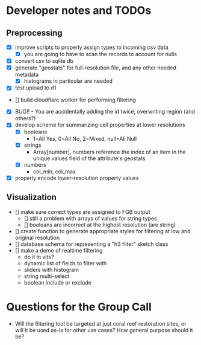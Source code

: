# Developer notes and TODOs

## Preprocessing

- [x] improve scripts to properly assign types to incoming csv data
  - [x] you are going to have to scan the records to account for nulls
- [x] convert csv to sqlite db
- [x] generate "geostats" for full-resolution file, and any other needed metadata
  - [x] histograms in particular are needed
- [x] test upload to d1
- [] build cloudflare worker for performing filtering
- [x] BUG!! - You are accidentally adding the id twice, overwriting region (and others?)
- [x] develop scheme for summarizing cell properties at lower resolutions
  - [x] booleans
    - 1=All Yes, 0=All No, 2=Mixed, null=All Null
  - [x] strings
    - Array[number], numbers reference the index of an item in the unique values field of the attribute's geostats
  - [x] numbers
    - col_min, col_max
- [x] properly encode lower-resolution property values

## Visualization

- [] make sure correct types are assigned to FGB output
  - [] still a problem with arrays of values for string types
  - [] booleans are incorrect at the highest resolution (are string)
- [] create function to generate appropriate styles for filtering at low and original resolution
- [] database schema for representing a "h3 filter" sketch class
- [] make a demo of realtime filtering
  - do it in vite?
  - dynamic list of fields to filter with
  - sliders with histogram
  - string multi-select
  - boolean include or exclude

# Questions for the Group Call

- Will the filtering tool be targeted at just coral reef restoration sites, or will it be used as-is for other use cases? How general purpose should it be?

